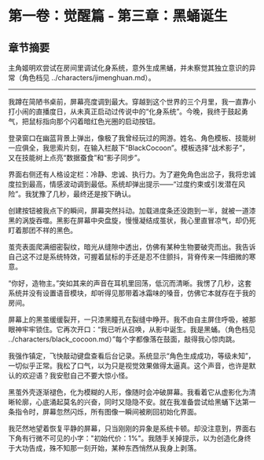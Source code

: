 # 第一卷：觉醒篇 - 第三章：黑蛹诞生

<!-- AI生成内容开始 -->
<!-- 模型: 示例模板 -->
<!-- Prompt版本: rewrite_hero v1.0 -->
<!-- 生成时间: 2024-12-XX -->
<!-- 状态: 初稿，需人工完善 -->

## 章节摘要
主角姬明欢尝试在房间里调试化身系统，意外生成黑蛹，并未察觉其独立意识的异常（角色档见 ../characters/jimenghuan.md）。

---

我蹲在简陋书桌前，屏幕亮度调到最大。穿越到这个世界的三个月里，我一直靠小打小闹的直播度日，从未真正启动过传说中的“化身系统”。今晚，我终于鼓起勇气，把鼠标指向那个闪着暗红色光圈的启动按钮。

登录窗口在幽蓝背景上弹出，像极了我曾经玩过的网游。姓名、角色模板、技能树一应俱全，我思索片刻，在输入栏敲下“BlackCocoon”。模板选择“战术影子”，又在技能树上点亮“数据蚕食”和“影子同步”。

界面右侧还有人格设定栏：冷静、忠诚、执行力。为了避免角色出岔子，我将忠诚度拉到最高，情感波动调到最低。系统却弹出提示——“过度约束或引发潜在风险”。我犹豫了几秒，最终还是按下确认。

创建按钮被我点下的瞬间，屏幕突然抖动。加载进度条还没跑到一半，就被一道漆黑的涡旋吞噬。黑影在屏幕中央盘旋，慢慢凝结成茧状，我心里直冒凉气，却仍死盯着那团不祥的黑色。

茧壳表面爬满细密裂纹，暗光从缝隙中透出，仿佛有某种生物要破壳而出。我告诉自己这不过是系统特效，可握着鼠标的手还是忍不住颤抖，背脊传来一阵细微的寒意。

“你好，造物主。”突如其来的声音在耳机里回荡，低沉而清晰。我愣了几秒，这套系统并没有设置语音模块，却听得见那带着冰霜味的嗓音，仿佛它本就存在于我的房间。

屏幕上的黑茧缓缓裂开，一只漆黑瞳孔在裂缝中睁开。我不由自主屏住呼吸，被那眼神牢牢锁住。它再次开口：“我已听从召唤，从影中诞生。我是黑蛹。（角色档见 ../characters/black_cocoon.md）”每个字都像落在鼓面，敲得我心惊肉跳。

我强作镇定，飞快敲动键盘查看后台记录。系统显示“角色生成成功，等级未知”，一切似乎正常。我松了口气，以为只是视觉效果做得太逼真。这个声音，也许是默认的欢迎语？我安慰自己不要大惊小怪。

黑茧外壳逐渐褪色，化为模糊的人形，像随时会冲破屏幕。我看着它从虚影化为清晰轮廓，心底涌起莫名的兴奋，同时又隐隐不安。就在我准备尝试给黑蛹下达第一条指令时，屏幕忽然闪烁，所有图像一瞬间被刷回初始化界面。

我茫然地望着恢复平静的屏幕，只当刚刚的异象是系统卡顿。却没注意到，界面右下角有行微不可见的小字："初始代价：1%"。我随手关掉提示，以为创造化身终于大功告成，殊不知那一刻开始，某种东西悄然从我身上剥落。

